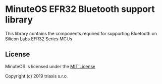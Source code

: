 # MinuteOS EFR32 Bluetooth support library

This library contains the components required for supporting Bluetooth on Silicon Labs EFR32 Series MCUs

## License

MinuteOS is licensed under the [MIT License](./LICENSE.txt)

Copyright (c) 2019 triaxis s.r.o.
